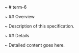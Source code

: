 ~ # term-6

~ ## Overview

~ Description of this specification.

~ ## Details

~ Detailed content goes here.
